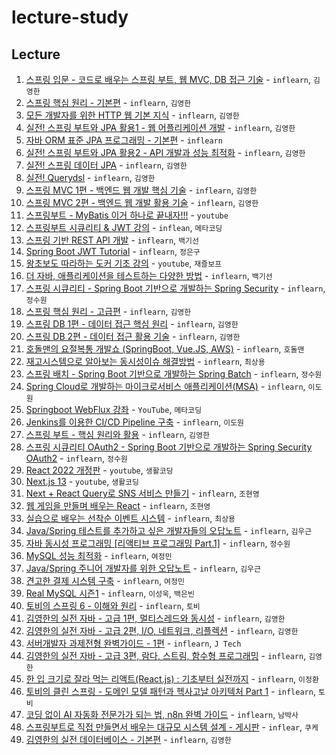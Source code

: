 # lecture-study

## Lecture

1. [스프링 입문 - 코드로 배우는 스프링 부트, 웹 MVC, DB 접근 기술](./01) - `inflearn`, `김영한`
2. [스프링 핵심 원리 - 기본편](./02) - `inflearn`, `김영한`
3. [모든 개발자를 위한 HTTP 웹 기본 지식](./03) - `inflearn`, `김영한`
4. [실전! 스프링 부트와 JPA 활용1 - 웹 어플리케이션 개발](./04) - `inflearn`, `김영한`
5. [자바 ORM 표준 JPA 프로그래밍 - 기본편](./05) - `inflearn`
6. [실전! 스프링 부트와 JPA 활용2 - API 개발과 성능 최적화](./06) - `inflearn`, `김영한`
7. [실전! 스프링 데이터 JPA](./07) - `inflearn`, `김영한`
8. [실전! Querydsl](./08) - `inflearn`, `김영한`
9. [스프링 MVC 1편 - 백엔드 웹 개발 핵심 기술](./09) - `inflearn`, `김영한`
10. [스프링 MVC 2편 - 백엔드 웹 개발 활용 기술](./10) - `inflearn`, `김영한`
11. [스프링부트 - MyBatis 이거 하나로 끝내자!!!](./11) - `youtube`
12. [스프링부트 시큐리티 & JWT 강의](./12) - `inflean`, `메타코딩`
13. [스프링 기반 REST API 개발](./13) - `inflearn`, `백기선`
14. [Spring Boot JWT Tutorial](./14) - `inflearn`, `정은구`
15. [왕초보도 따라하는 도커 기초 강의](./15) - `youtube`, `재즐보프`
16. [더 자바, 애플리케이션을 테스트하는 다양한 방법](./16) - `inflearn`, `백기선`
17. [스프링 시큐리티 - Spring Boot 기반으로 개발하는 Spring Security](./17) - `inflearn`, `정수원`
18. [스프링 핵심 원리 - 고급편](./18) - `inflearn`, `김영한`
19. [스프링 DB 1편 - 데이터 접근 핵심 원리](./19) - `inflearn`, `김영한`
20. [스프링 DB 2편 - 데이터 접근 활용 기술](./20) - `inflearn`, `김영한`
21. [호돌맨의 요절복통 개발쇼 (SpringBoot, Vue.JS, AWS)](./21) - `inflearn`, `호돌맨`
22. [재고시스템으로 알아보는 동시성이슈 해결방법](./22) - `inflearn`, `최상용`
23. [스프링 배치 - Spring Boot 기반으로 개발하는 Spring Batch](./23) - `inflearn`, `정수원`
24. [Spring Cloud로 개발하는 마이크로서비스 애플리케이션(MSA)](./24) - `inflearn`, `이도원`
25. [Springboot WebFlux 강좌](./25) - `YouTube`, `메타코딩`
26. [Jenkins를 이용한 CI/CD Pipeline 구축](./26) - `inflearn`, `이도원`
27. [스프링 부트 - 핵심 원리와 활용](./27) - `inflearn`, `김영한`
28. [스프링 시큐리티 OAuth2 - Spring Boot 기반으로 개발하는 Spring Security OAuth2](./28) - `inflearn`, `정수원`
29. [React 2022 개정판](./29) - `youtube`, `생활코딩`
30. [Next.js 13](./30) - `youtube`, `생활코딩`
31. [Next + React Query로 SNS 서비스 만들기](./31) - `inflearn`, `조현영`
32. [웹 게임을 만들며 배우는 React](./32) - `inflearn`, `조현영`
33. [실습으로 배우는 선착순 이벤트 시스템](./33) - `inflearn`, `최상용`
34. [Java/Spring 테스트를 추가하고 싶은 개발자들의 오답노트](./34) - `inflearn`, `김우근`
35. [자바 동시성 프로그래밍 [리액티브 프로그래밍 Part.1]](./35) - `inflearn`, `정수원`
36. [MySQL 성능 최적화](./36) - `inflearn`, `여정민`
37. [Java/Spring 주니어 개발자를 위한 오답노트](./37) - `inflearn`, `김우근`
38. [견고한 결제 시스템 구축](./38) - `inflearn`, `여정민`
39. [Real MySQL 시즌1](./39) - `inflearn`, `이성욱`, `백은빈`
40. [토비의 스프링 6 - 이해와 원리](./40) - `inflearn`, `토비`
41. [김영한의 실전 자바 - 고급 1편, 멀티스레드와 동시성](./41) - `inflearn`, `김영한`
42. [김영한의 실전 자바 - 고급 2편, I/O, 네트워크, 리플렉션](./42) - `inflearn`, `김영한`
43. [서버개발자 과제전형 완벽가이드 - 1편](./43) - `inflearn`, `J Tech`
44. [김영한의 실전 자바 - 고급 3편, 람다, 스트림, 함수형 프로그래밍](./44) - `inflearn`, `김영한`
45. [한 입 크기로 잘라 먹는 리액트(React.js) : 기초부터 실전까지](./45) - `inflearn`, `이정환`
46. [토비의 클린 스프링 - 도메인 모델 패턴과 헥사고날 아키텍처 Part 1](./46) - `inflearn`, `토비`
47. [코딩 없이 AI 자동화 전문가가 되는 법, n8n 완벽 가이드](./47) - `inflearn`, `남박사`
48. [스프링부트로 직접 만들면서 배우는 대규모 시스템 설계 - 게시판](./48) - `inflear`, `쿠케`
49. [김영한의 실전 데이터베이스 - 기본편](./49) - `inflearn`, `김영한`
